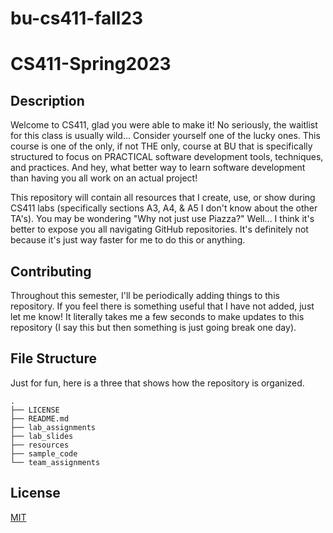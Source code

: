 # bu-cs411-fall23
# CS411-Spring2023

## Description

Welcome to CS411, glad you were able to make it! No seriously, the waitlist for this class is usually wild... Consider yourself one of the lucky ones. This course is one of the only, if not THE only, course at BU that is specifically structured to focus on PRACTICAL software development tools, techniques, and practices. And hey, what better way to learn software development than having you all work on an actual project!

This repository will contain all resources that I create, use, or show during CS411 labs (specifically sections A3, A4, & A5 I don't know about the other TA's). You may be wondering "Why not just use Piazza?" Well... I think it's better to expose you all navigating GitHub repositories. It's definitely not because it's just way faster for me to do this or anything.

## Contributing

Throughout this semester, I'll be periodically adding things to this repository. If you feel there is something useful that I have not added, just let me know! It literally takes me a few seconds to make updates to this repository (I say this but then something is just going break one day).

## File Structure

Just for fun, here is a three that shows how the repository is organized.

```text
.
├── LICENSE
├── README.md
├── lab_assignments
├── lab_slides
├── resources
├── sample_code
└── team_assignments
```

## License

[MIT](https://choosealicense.com/licenses/mit/)
